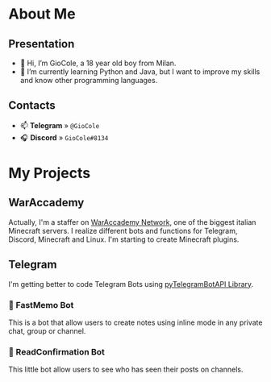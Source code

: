# About Me
## Presentation
- 👋 Hi, I’m GioCole, a 18 year old boy from Milan.
- 🌱 I’m currently learning Python and Java, but I want to improve my skills and know other programming languages.

## Contacts
- 📫 **Telegram** » `@GioCole`
- 🎧 **Discord** » `GioCole#8134`

# My Projects
## WarAccademy
Actually, I'm a staffer on [WarAccademy Network](https://github.com/WarAccademy), one of the biggest italian Minecraft servers.
I realize different bots and functions for Telegram, Discord, Minecraft and Linux. I'm starting to create Minecraft plugins.
## Telegram
I'm getting better to code Telegram Bots using [pyTelegramBotAPI Library](https://github.com/eternnoir/pyTelegramBotAPI).
### 📔 FastMemo Bot
This is a bot that allow users to create notes using inline mode in any private chat, group or channel.
### 👀 ReadConfirmation Bot
This little bot allow users to see who has seen their posts on channels. 
<!---
GioCole/GioCole is a ✨ special ✨ repository because its `README.md` (this file) appears on your GitHub profile.
You can click the Preview link to take a look at your changes.
--->
